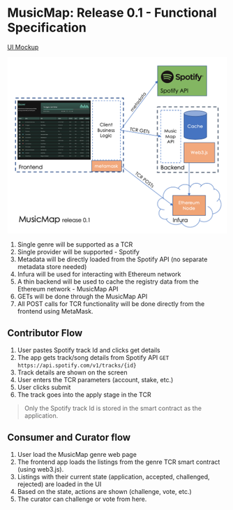 # MusicMap: Release 0.1 - Functional Specification

[UI Mockup](https://xd.adobe.com/view/18353a75-d195-464b-6048-392543616c56-6e04/)

![Release 0.1 components](./release0.1-fs.png)

1. Single genre will be supported as a TCR
1. Single provider will be supported - Spotify
1. Metadata will be directly loaded from the Spotify API (no separate metadata store needed)
1. Infura will be used for interacting with Ethereum network
1. A thin backend will be used to cache the registry data from the Ethereum network - MusicMap API
1. GETs will be done through the MusicMap API
1. All POST calls for TCR functionality will be done directly from the frontend using MetaMask.

## Contributor Flow

1. User pastes Spotify track Id and clicks get details
1. The app gets track/song details from Spotify API `GET https://api.spotify.com/v1/tracks/{id}`
1. Track details are shown on the screen
1. User enters the TCR parameters (account, stake, etc.)
1. User clicks submit
1. The track goes into the apply stage in the TCR

> Only the Spotify track Id is stored in the smart contract as the application.

## Consumer and Curator flow

1. User load the MusicMap genre web page
1. The frontend app loads the listings from the genre TCR smart contract (using web3.js).
1. Listings with their current state (application, accepted, challenged, rejected) are loaded in the UI
1. Based on the state, actions are shown (challenge, vote, etc.)
1. The curator can challenge or vote from here.